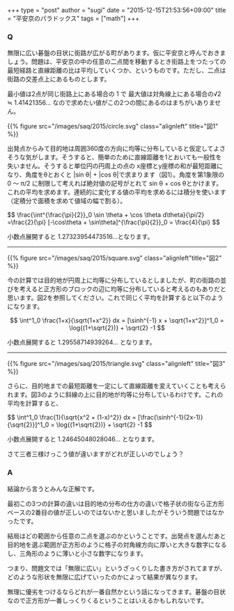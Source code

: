 +++
type = "post"
author = "sugi"
date = "2015-12-15T21:53:56+09:00"
title = "平安京のパラドックス"
tags = ["math"]
+++

### Q

無限に広い碁盤の目状に街路が広がる町があります。仮に平安京と呼んでおきましょう。問題は、平安京の中の任意の二点間を移動するとき街路上をつたっての最短経路と直線距離の比は平均していくつか、というものです。ただし、二点は街路の交差点上にあるものとします。

最小値は2点が同じ街路上にある場合の 1 で 最大値は対角線上にある場合の√2 ≒ 1.41421356… なので求めたい値がこの2つの間にあるのはまちがいありません。

{{% figure src="/images/saq/2015/circle.svg" class="alignleft" title="図1" %}}

出発点からみて目的地は周囲360度の方向に均等に分布していると仮定してよさそうな気がします。そうすると、簡単のために直線距離を1とおいても一般性を失いません。そうすると単位円の円周上の点の x座標とy座標の和が最短距離になり、角度をθとおくと  |sin θ| + |cos θ|で求まります（図1）。角度を第1象限の0 〜 π/2 に制限して考えれば絶対値の記号がとれて sin θ + cos θとかけます。これの平均を求めます。連続的に変化する値の平均を求めるには積分を使います（定積分で面積を求めて値域の幅で割る）。

<div>$$
        \frac{\int^{\frac{\pi}{2}}_0 \sin \theta + \cos \theta d\theta}{\pi/2} =\frac{2}{\pi} [-\cos\theta + \sin\theta]^{\frac{\pi}{2}}_0 = \frac{4}{\pi}
$$
</div>

小数点展開すると 1.27323954473516…となります。

----

{{% figure src="/images/saq/2015/square.svg" class="alignleft"title="図2" %}}

今の計算では目的地が円周上に均等に分布しているとしましたが、町の街路の並びを考えると正方形のブロックの辺に均等に分布していると考えるのもありだと思います。図2を参照してください。これで同じく平均を計算すると以下のようになります。

$$
\int^1_0 \frac{1+x}{\sqrt{1+x^2}} dx = [\sinh^{-1} x + \sqrt{1+x^2}]^1_0 = \log{(1+\sqrt{2})} + \sqrt{2} -1
$$

小数点展開すると 1.29558714939264… となります。

----

{{% figure src="/images/saq/2015/triangle.svg" class="alignleft" title="図3" %}}

さらに、目的地までの最短距離を一定にして直線距離を変えていくことも考えられます。図3のように斜線の上に目的地が均等に分布しているわけです。これの平均を計算すると、

<div>$$
\int^1_0 \frac{1}{\sqrt{x^2 + (1-x)^2}} dx = [\frac{\sinh^{-1}(2x-1)}{\sqrt{2}}]^1_0 = \log{(1+\sqrt{2})} + \sqrt{2} -1
$$</div>

小数点展開すると 1.24645048028046… となります。

さて三者三様けっこう値が違いますがどれが正しいのでしょう？

### A

結論から言うとみんな正解です。

最初この3つの計算の違いは目的地の分布の仕方の違いで格子状の街なら正方形ベースの2番目の値が正しいのではないかと思いましたがそういう問題ではなかったです。

結局はどの範囲から任意の二点を選ぶのかということです。出発点を選んだあと目的地を選ぶ範囲が正方形のように格子の対角線方向に厚いと大きな数字になるし、三角形のように薄いと小さな数字になります。

つまり、問題文では「無限に広い」というざっくりした書き方がされてますが、どのような形状を無限に広げていったのかによって結果が異なります。

無理に優劣をつけるならどれが一番自然かという話になってきます。碁盤の目状なので正方形が一番しっくりくるということはいえるかもしれないです。



